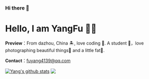 ### Hi there 👋
# Hello, I am YangFu 👏🏻

**Preview**：From dazhou, China 🏝, love coding 🐍. A student 🏫，love photographing beautiful things🌿 and a little fat🍔.

**Contact**：fuyang4139@qq.com

<a href="https://github.com/yangfu4139"><img align="center" src="https://github-readme-stats.vercel.app/api?username=yang_icons=true&include_all_commits=true&theme=vue&hide_border=true" alt="Yang's github stats" /></a> 
<a href="https://github.com/yangfu4139"><img align="center" src="https://github-readme-stats.vercel.app/api/top-langs/?username=yangfu4139=compact&theme=vue&hide_border=true" /></a>
